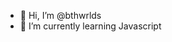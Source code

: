 - 👋 Hi, I’m @bthwrlds
- 🌱 I’m currently learning Javascript

<!---
bthwrlds/bthwrlds is a ✨ special ✨ repository because its `README.md` (this file) appears on your GitHub profile.
You can click the Preview link to take a look at your changes.
--->

